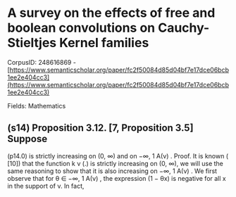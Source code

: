 # A survey on the effects of free and boolean convolutions on Cauchy-Stieltjes Kernel families

CorpusID: 248616869 - [https://www.semanticscholar.org/paper/fc2f50084d85d04bf7e17dce06bcb1ee2e404cc3](https://www.semanticscholar.org/paper/fc2f50084d85d04bf7e17dce06bcb1ee2e404cc3)

Fields: Mathematics

## (s14) Proposition 3.12. [7, Proposition 3.5] Suppose
(p14.0) is strictly increasing on (0, ∞) and on −∞, 1 A(ν) . Proof. It is known ( [10]) that the function k ν (.) is strictly increasing on (0, ∞), we will use the same reasoning to show that it is also increasing on −∞, 1 A(ν) . We first observe that for θ ∈ −∞, 1 A(ν) , the expression (1 − θx) is negative for all x in the support of ν. In fact,
